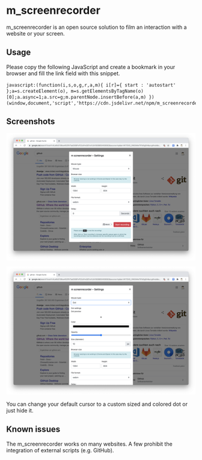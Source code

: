 # m_screenrecorder

m_screenrecorder is an open source solution to film an interaction with a website or your screen.

## Usage

Please copy the following JavaScript and create a bookmark in your browser and fill the link field with this snippet.

```
javascript:(function(i,s,o,g,r,a,m){ i[r]={ start : 'autostart' };a=s.createElement(o), m=s.getElementsByTagName(o)[0];a.async=1;a.src=g;m.parentNode.insertBefore(a,m) })(window,document,'script','https://cdn.jsdelivr.net/npm/m_screenrecorder@1.0.1/dist/m_screenrecorder.js','m_screenrecorder');
```

## Screenshots

![Initial view](/demo/m_screenrecorder_initial.png?raw=true)

![Change your default cursor](/demo/m_screenrecorder_mouse-setting.png?raw=true)

You can change your default cursor to a custom sized and colored dot or just hide it.


## Known issues

The m_screenrecorder works on many websites. A few prohibit the integration of external scripts (e.g. GitHub).